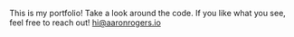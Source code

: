This is my portfolio! Take a look around the code. If you like what you see, feel free to reach out! hi@aaronrogers.io